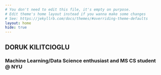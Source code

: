 ```yaml
---
# You don't need to edit this file, it's empty on purpose.
# Edit theme's home layout instead if you wanna make some changes
# See: https://jekyllrb.com/docs/themes/#overriding-theme-defaults
layout: home
hide: true
---
```

## DORUK KILITCIOGLU
### Machine Learning/Data Science enthusiast and MS CS student @ NYU